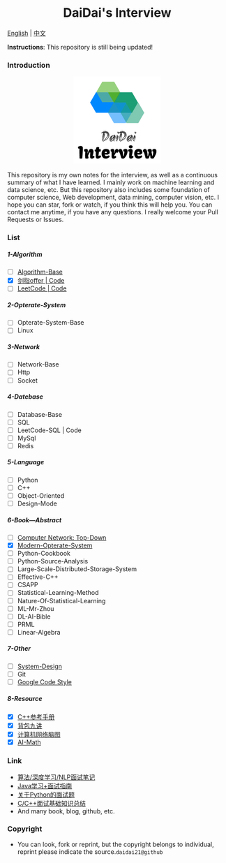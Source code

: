 <div align=center><h1>DaiDai's Interview</h1></div>

<a href="../README.md">English</a> | <a href="doc/README-cn.md">中文</a>

**Instructions**: This repository is still being updated!

### Introduction

<div align="center"><img src="doc/img/logo.png"></div>

This repository is my own notes for the interview, as well as a continuous summary of what I have learned. I mainly work on machine learning and data science, etc. But this repository also includes some foundation of computer science, Web development, data mining, computer vision, etc. I hope you can star, fork or watch, if you think this will help you. You can contact me anytime, if you have any questions. I really welcome your Pull Requests or Issues. 

### List

##### 1-Algorithm

- [ ] [Algorithm-Base](https://github.com/CyC2018/CS-Notes/blob/master/docs/notes/%E7%AE%97%E6%B3%95.md)
- [x] [剑指offer | Code](1-Algorithm/剑指offer.md)
- [ ] [LeetCode | Code](https://github.com/daidai21/leetcode)

##### 2-Opterate-System

- [ ] Opterate-System-Base
- [ ] Linux

##### 3-Network

- [ ] Network-Base
- [ ] Http
- [ ] Socket

##### 4-Datebase

- [ ] Database-Base
- [ ] SQL
- [ ] LeetCode-SQL | Code
- [ ] MySql
- [ ] Redis

##### 5-Language

- [ ] Python
- [ ] C++
- [ ] Object-Oriented
- [ ] Design-Mode

##### 6-Book—Abstract

- [ ] [Computer Network: Top-Down](https://github.com/moranzcw/Computer-Networking-A-Top-Down-Approach-NOTES)
- [x] [Modern-Opterate-System](6-Book-Abstract/Modern-Opterate-System/README.md)
- [ ] Python-Cookbook
- [ ] Python-Source-Analysis
- [ ] Large-Scale-Distributed-Storage-System
- [ ] Effective-C++
- [ ] CSAPP
- [ ] Statistical-Learning-Method
- [ ] Nature-Of-Statistical-Learning
- [ ] ML-Mr-Zhou
- [ ] DL-AI-Bible
- [ ] PRML
- [ ] Linear-Algebra
<!-- - [ ] Convex-Optimization -->
<!-- - [ ] Nonlinear-Programming -->

##### 7-Other

- [ ] [System-Design](https://github.com/donnemartin/system-design-primer/blob/master/README-zh-Hans.md)
- [ ] Git
- [ ] [Google Code Style](https://zh-google-styleguide.readthedocs.io/en/latest/google-cpp-styleguide/)

##### 8-Resource

- [x] [C++参考手册](Resource/)
- [x] [背包九讲](Resource/背包九讲.pdf)
- [x] [计算机网络脑图](Resource/计算机网络脑图.png)
- [x] [AI-Math](Resource/AI-Math.pdf)

### Link

- [算法/深度学习/NLP面试笔记
](https://github.com/imhuay/Algorithm_Interview_Notes-Chinese)
- [Java学习+面试指南](https://github.com/Snailclimb/JavaGuide)
- [关于Python的面试题](https://github.com/taizilongxu/interview_python)
- [C/C++面试基础知识总结](https://github.com/huihut/interview#%E7%AE%97%E6%B3%95)
- And many book, blog, github, etc.

### Copyright

- You can look, fork or reprint, but the copyright belongs to individual, reprint please indicate the source.`daidai21@github`
